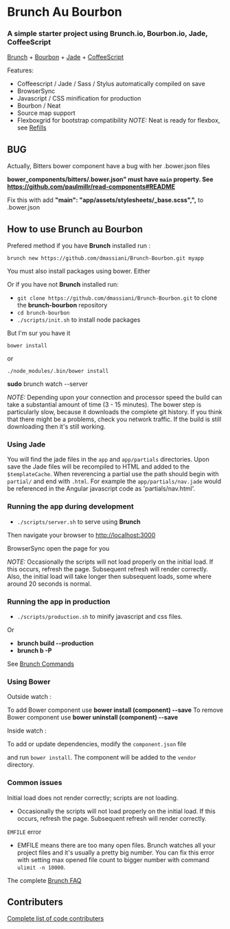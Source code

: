 # Brunch Au Bourbon
### A simple starter project using Brunch.io, Bourbon.io, Jade, CoffeeScript

[Brunch](http://brunch.io) + [Bourbon](http://bourbon.io) + [Jade](http://jade-lang.com) + [CoffeeScript](http://coffeescript.org)

Features:
* Coffeescript / Jade / Sass / Stylus automatically compiled on save
* BrowserSync
* Javascript / CSS minification for production
* Bourbon / Neat
* Source map support
* Flexboxgrid for bootstrap compatibility
*NOTE:* Neat is ready for flexbox, see [Refills](http://refills.bourbon.io)

## BUG

Actually, Bitters bower component have a bug with her .bower.json files

**bower_components/bitters/.bower.json" must have `main` property. See https://github.com/paulmillr/read-components#README**

Fix this with add **"main": "app/assets/stylesheets/_base.scss",",** to .bower.json

## How to use Brunch au Bourbon

Prefered method if you have **Brunch** installed run :

`brunch new https://github.com/dmassiani/Brunch-Bourbon.git myapp`

You must also install packages using bower. Either

Or if you have not **Brunch** installed run:

* `git clone https://github.com/dmassiani/Brunch-Bourbon.git` to clone 
  the **brunch-bourbon** repository
* `cd brunch-bourbon`
* `./scripts/init.sh` to install node packages

But I'm sur you have it

```
bower install
```
or
```
./node_modules/.bin/bower install
```

**sudo** brunch watch --server

*NOTE:* Depending upon your connection and processor speed the build can take
a substantial amount of time (3 - 15 minutes). The bower step is particularly
slow, because it downloads the complete git history. If you think that there
might be a problems, check you network traffic. If the build is still
downloading then it's still working.

### Using Jade

You will find the jade files in the `app` and `app/partials` directories.
Upon save the Jade files will be recompiled to HTML and added to the
`$templateCache`. When reverencing a partial use the path should begin with
`partial/` and end with `.html`. For example the `app/partials/nav.jade` would
be referenced in the Angular javascript code as 'partials/nav.html'.

### Running the app during development

* `./scripts/server.sh` to serve using **Brunch**

Then navigate your browser to [http://localhost:3000](http://localhost:3000)

BrowserSync open the page for you

*NOTE:* Occasionally the scripts will not load properly on the initial
load. If this occurs, refresh the page. Subsequent refresh will render
correctly. Also, the initial load will take longer then subsequent loads,
some where around 20 seconds is normal.

### Running the app in production

* `./scripts/production.sh` to minify javascript and css files.

Or

* **brunch build --production**
* **brunch b -P**

See [Brunch Commands](https://github.com/brunch/brunch/blob/stable/docs/commands.md)

### Using Bower

Outside watch :

To add Bower component use **bower install (component) --save**
To remove Bower component use **bower uninstall (component) --save**

Inside watch :

To add or update dependencies, modify the `component.json` file

and run `bower install`. The component will be added to the `vendor` directory.

### Common issues

Initial load does not render correctly; scripts are not loading. 
- Occasionally the scripts will not load properly on the initial load. If this
  occurs, refresh the page. Subsequent refresh will render correctly.

`EMFILE` error
- EMFILE means there are too many open files. Brunch watches all your project
  files and it's usually a pretty big number. You can fix this error with
  setting max opened file count to bigger number with command `ulimit -n 10000`.

The complete [Brunch FAQ](https://github.com/brunch/brunch/blob/master/docs/faq.rst)

## Contributers

[Complete list of code contributers](https://github.com/dmassiani/brunch-bourbon/graphs/contributors)
